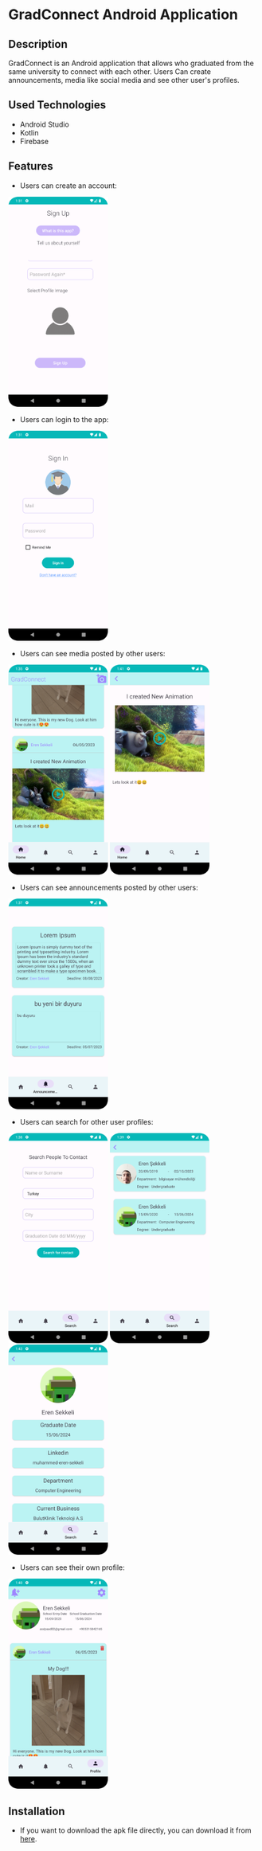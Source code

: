 # GradConnect Android Application

## Description
GradConnect is an Android application that allows who graduated from the same university to connect with each other. Users Can create announcements, media like social media and see other user's profiles.

## Used Technologies
- Android Studio
- Kotlin
- Firebase

## Features
- Users can create an account:

<img src="screenshots/signup.png" width="200">

- Users can login to the app:

<img src="screenshots/signin.png" width="200">

- Users can see media posted by other users:

<img src="screenshots/media.png" width="200">
<img src="screenshots/media2.png" width="200">


- Users can see announcements posted by other users:

<img src="screenshots/announcements.png" width="200">

- Users can search for other user profiles:

<img src="screenshots/search.png" width="200">

<img src="screenshots/search2.png" width="200">

<img src="screenshots/profile2.png" width="200">

- Users can see their own profile:

<img src="screenshots/profile.png" width="200">


## Installation
- If you want to download the apk file directly, you can download it from [here](gradConnect.apk).

